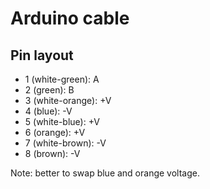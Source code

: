 <!--
[proast]
-->
# Arduino cable

## Pin layout

* 1 (white-green): A
* 2 (green): B
* 3 (white-orange): +V
* 4 (blue): -V
* 5 (white-blue): +V
* 6 (orange): +V
* 7 (white-brown): -V
* 8 (brown): -V

Note: better to swap blue and orange voltage.
